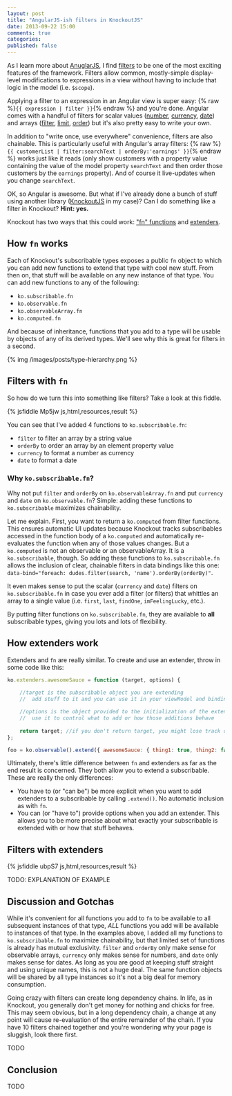 ```yaml
---
layout: post
title: "AngularJS-ish filters in KnockoutJS"
date: 2013-09-22 15:00
comments: true
categories: 
published: false
---
```


As I learn more about [AnuglarJS](http://angularjs.org), I find [filters](http://docs.angularjs.org/guide/dev_guide.templates.filters) to be one of the most exciting features of the framework. Filters allow common, mostly-simple display-level modifications to expressions in a view without having to include that logic in the model (i.e. `$scope`).

Applying a filter to an expression in an Angular view is super easy: {% raw %}`{{ expression | filter }}`{% endraw %} and you're done. Angular comes with a handful of filters for scalar values ([number](http://docs.angularjs.org/api/ng.filter:number), [currency](http://docs.angularjs.org/api/ng.filter:currency), [date](http://docs.angularjs.org/api/ng.filter:date)) and arrays ([filter](http://docs.angularjs.org/api/ng.filter:filter), [limit](http://docs.angularjs.org/api/ng.filter:limitTo), [order](http://docs.angularjs.org/api/ng.filter:orderBy)) but it's also pretty easy to write your own.

In addition to "write once, use everywhere" convenience, filters are also chainable. This is particularly useful with Angular's array filters: {% raw %}`{{ customerList | filter:searchText | orderBy:'earnings' }}`{% endraw %} works just like it reads (only show customers with a property value containing the value of the model property `searchText` and then order those customers by the `earnings` property). And of course it live-updates when you change `searchText`.

OK, so Angular is awesome. But what if I've already done a bunch of stuff using another library ([KnockoutJS](http://knockoutjs.com) in my case)? Can I do something like a filter in Knockout? **Hint: yes.**

Knockout has two ways that this could work: ["fn" functions](http://knockoutjs.com/documentation/fn.html) and [extenders](http://knockoutjs.com/documentation/extenders.html).

## How `fn` works

Each of Knockout's subscribable types exposes a public `fn` object to which you can add new functions to extend that type with cool new stuff. From then on, that stuff will be available on any new instance of that type. You can add new functions to any of the following:

* `ko.subscribable.fn`
* `ko.observable.fn`
* `ko.observableArray.fn`
* `ko.computed.fn`

And because of inheritance, functions that you add to a type will be usable by objects of any of its derived types. We'll see why this is great for filters in a second.

{% img /images/posts/type-hierarchy.png %}

## Filters with `fn`

So how do we turn this into something like filters? Take a look at this fiddle.

{% jsfiddle Mp5jw js,html,resources,result %}

You can see that I've added 4 functions to `ko.subscribable.fn`:

* `filter` to filter an array by a string value
* `orderBy` to order an array by an element property value
* `currency` to format a number as currency
* `date` to format a date

### Why `ko.subscribable.fn`?

Why not put `filter` and `orderBy` on `ko.observableArray.fn` and put `currency` and `date` on `ko.observable.fn`? Simple: adding these functions to `ko.subscribable` maximizes chainability.

Let me explain. First, you want to return a `ko.computed` from filter functions. This ensures automatic UI updates because Knockout tracks subscribables accessed in the function body of a `ko.computed` and automatically re-evaluates the function when any of those values changes. But a `ko.computed` is not an observable or an observableArray. It is a `ko.subscribable`, though. So adding these functions to `ko.subscribable.fn` allows the inclusion of clear, chainable filters in data bindings like this one: `data-bind="foreach: dudes.filter(search, 'name').orderBy(orderBy)"`.

It even makes sense to put the scalar (`currency` and `date`) filters on `ko.subscribable.fn` in case you ever add a filter (or filters) that whittles an array to a single value (i.e. `first`, `last`, `findOne`, `imFeelingLucky`, etc.).

By putting filter functions on `ko.subscribable.fn`, they are available to **all** subscribable types, giving you lots and lots of flexibility.

## How extenders work

Extenders and `fn` are really similar. To create and use an extender, throw in some code like this:

``` javascript
ko.extenders.awesomeSauce = function (target, options) {
	
	//target is the subscribable object you are extending
	//	add stuff to it and you can use it in your viewModel and bindings

	//options is the object provided to the initialization of the extender
	//	use it to control what to add or how those additions behave
	
	return target; //if you don't return target, you might lose track of it
};

foo = ko.observable().extend({ awesomeSauce: { thing1: true, thing2: false }});
```

Ultimately, there's little difference between `fn` and extenders as far as the end result is concerned. They both allow you to extend a subscribable. These are really the only differences:

* You have to (or "can be") be more explicit when you want to add extenders to a subscribable by calling `.extend()`. No automatic inclusion as with `fn`.
* You can (or "have to") provide options when you add an extender. This allows you to be more precise about what exactly your subscribable is extended with or how that stuff behaves.

## Filters with extenders

{% jsfiddle ubpS7 js,html,resources,result %}

TODO: EXPLANATION OF EXAMPLE

## Discussion and Gotchas

While it's convenient for all functions you add to `fn` to be available to all subsequent instances of that type, *ALL* functions you add will be available to instances of that type. In the examples above, I added all my functions to `ko.subscribable.fn` to maximize chainability, but that limited set of functions is already has mutual exclusivity. `filter` and `orderBy` only make sense for observable arrays, `currency` only makes sense for numbers, and `date` only makes sense for dates. As long as you are good at keeping stuff straight and using unique names, this is not a huge deal. The same function objects will be shared by all type instances so it's not a big deal for memory consumption.

Going crazy with filters can create long dependency chains. In life, as in Knockout, you generally don't get money for nothing and chicks for free. This may seem obvious, but in a long dependency chain, a change at any point will cause re-evaluation of the entire remainder of the chain. If you have 10 filters chained together and you're wondering why your page is sluggish, look there first.

TODO

## Conclusion

TODO



